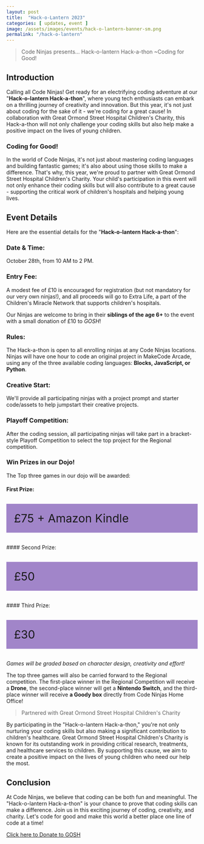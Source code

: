 ```yaml
---
layout: post
title:  "Hack-o-Lantern 2023"
categories: [ updates, event ]
image: /assets/images/events/hack-o-lantern-banner-sm.png
permalink: "/hack-o-lantern"
---
```


> Code Ninjas presents... Hack-o-lantern Hack-a-thon
> ~Coding for Good!

## Introduction

Calling all Code Ninjas! Get ready for an electrifying coding adventure at our "**Hack-o-lantern Hack-a-thon**", where young tech enthusiasts can embark on a thrilling journey of creativity and innovation. But this year, it's not just about coding for the sake of it - we're coding for a great cause! In collaboration with Great Ormond Street Hospital Children's Charity, this Hack-a-thon will not only challenge your coding skills but also help make a positive impact on the lives of young children.

### Coding for Good!

In the world of Code Ninjas, it's not just about mastering coding languages and building fantastic games; it's also about using those skills to make a difference. That's why, this year, we're proud to partner with Great Ormond Street Hospital Children's Charity. Your child's participation in this event will not only enhance their coding skills but will also contribute to a great cause - supporting the critical work of children's hospitals and helping young lives.

## Event Details

Here are the essential details for the "**Hack-o-lantern Hack-a-thon**":

### Date & Time: 
October 28th, from 10 AM to 2 PM.

<!-- *RSVP by: October 27th.* -->

### Entry Fee: 
A modest fee of £10 is encouraged for registration (but not mandatory for our very own ninjas!), and all proceeds will go to Extra Life, a part of the Children's Miracle Network that supports children's hospitals.

Our Ninjas are welcome to bring in their **siblings of the age 6+** to the event with a small donation of £10 to *GOSH*! 

### Rules: 

The Hack-a-thon is open to all enrolling ninjas at any Code Ninjas locations. Ninjas will have one hour to code an original project in MakeCode Arcade, using any of the three available coding languages: **Blocks, JavaScript, or Python**.

### Creative Start: 

We'll provide all participating ninjas with a project prompt and starter code/assets to help jumpstart their creative projects.


### Playoff Competition: 
After the coding session, all participating ninjas will take part in a bracket-style Playoff Competition to select the top project for the Regional competition.

### Win Prizes in our Dojo!
The Top three games in our dojo will be awarded:

#### First Prize: 
<p style="padding: 20px; background: #a185c9; font-size: 30px;"> £75 + Amazon Kindle </p>
#### Second Prize: 
<p style="padding: 20px; background: #a185c9; font-size: 30px;"> £50</p>
#### Third Prize: 
<p style="padding: 20px; background: #a185c9; font-size: 30px;"> £30 </p>

*Games will be graded based on character design, creativity and effort!*

The top three games will also be carried forward to the Regional competition. The first-place winner in the Regional Competition will receive a **Drone**, the second-place winner will get a **Nintendo Switch**, and the third-place winner will receive **a Goody box** directly from Code Ninjas Home Office!

>Partnered with Great Ormond Street Hospital Children's Charity

By participating in the "Hack-o-lantern Hack-a-thon," you're not only nurturing your coding skills but also making a significant contribution to children's healthcare. Great Ormond Street Hospital Children's Charity is known for its outstanding work in providing critical research, treatments, and healthcare services to children. By supporting this cause, we aim to create a positive impact on the lives of young children who need our help the most.

## Conclusion

At Code Ninjas, we believe that coding can be both fun and meaningful. The "Hack-o-lantern Hack-a-thon" is your chance to prove that coding skills can make a difference. Join us in this exciting journey of coding, creativity, and charity. Let's code for good and make this world a better place one line of code at a time!

[Click here to Donate to GOSH](https://tiltify.com/+code-ninjas-langley/code-ninjas-langley-hackathon-game-jam)